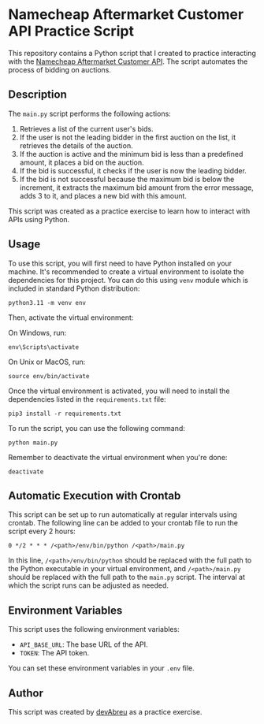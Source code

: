 # Namecheap Aftermarket Customer API Practice Script

This repository contains a Python script that I created to practice interacting with the [Namecheap Aftermarket Customer API](https://www.namecheap.com/support/knowledgebase/article.aspx/10522/15/auctions-bidding-guide/#api). The script automates the process of bidding on auctions.

## Description

The `main.py` script performs the following actions:

1. Retrieves a list of the current user's bids.
2. If the user is not the leading bidder in the first auction on the list, it retrieves the details of the auction.
3. If the auction is active and the minimum bid is less than a predefined amount, it places a bid on the auction.
4. If the bid is successful, it checks if the user is now the leading bidder.
5. If the bid is not successful because the maximum bid is below the increment, it extracts the maximum bid amount from the error message, adds 3 to it, and places a new bid with this amount.

This script was created as a practice exercise to learn how to interact with APIs using Python.

## Usage

To use this script, you will first need to have Python installed on your machine. It's recommended to create a virtual environment to isolate the dependencies for this project. You can do this using `venv` module which is included in standard Python distribution:

```
python3.11 -m venv env
```

Then, activate the virtual environment:

On Windows, run:
```
env\Scripts\activate
```

On Unix or MacOS, run:
```
source env/bin/activate
```

Once the virtual environment is activated, you will need to install the dependencies listed in the `requirements.txt` file:

```
pip3 install -r requirements.txt
```

To run the script, you can use the following command:

```
python main.py
```

Remember to deactivate the virtual environment when you're done:

```
deactivate
```

## Automatic Execution with Crontab

This script can be set up to run automatically at regular intervals using crontab. The following line can be added to your crontab file to run the script every 2 hours:

```
0 */2 * * * /<path>/env/bin/python /<path>/main.py
```

In this line, `/<path>/env/bin/python` should be replaced with the full path to the Python executable in your virtual environment, and `/<path>/main.py` should be replaced with the full path to the `main.py` script. The interval at which the script runs can be adjusted as needed.

## Environment Variables

This script uses the following environment variables:

- `API_BASE_URL`: The base URL of the API.
- `TOKEN`: The API token.

You can set these environment variables in your `.env` file.

## Author

This script was created by [devAbreu](https://github.com/devAbreu) as a practice exercise.

